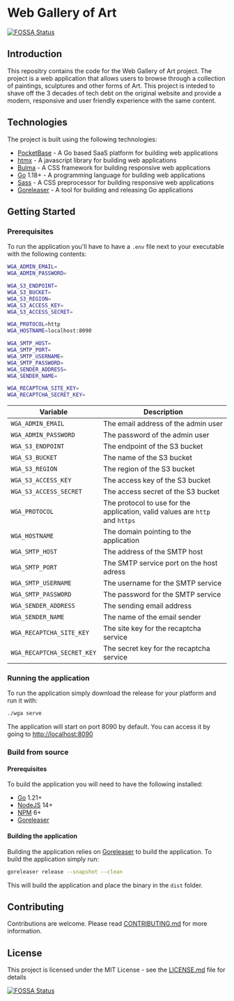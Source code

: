 # Web Gallery of Art
[![FOSSA Status](https://app.fossa.com/api/projects/git%2Bgithub.com%2Fblackfyre%2Fwga.svg?type=shield)](https://app.fossa.com/projects/git%2Bgithub.com%2Fblackfyre%2Fwga?ref=badge_shield)


## Introduction

This repositry contains the code for the Web Gallery of Art project. The project is a web application that allows users to browse through a collection of paintings, sculptures and other forms of Art. This project is inteded to shave off the 3 decades of tech debt on the original website and provide a modern, responsive and user friendly experience with the same content.

## Technologies

The project is built using the following technologies:

- [PocketBase](https://pocketbase.io) - A Go based SaaS platform for building web applications
- [htmx](https://htmx.org) - A javascript library for building web applications
- [Bulma](https://bulma.io) - A CSS framework for building responsive web applications
- [Go](https://go.dev/) 1.18+ - A programming language for building web applications
- [Sass](https://sass-lang.com/) - A CSS preprocessor for building responsive web applications
- [Goreleaser](https://goreleaser.com/) - A tool for building and releasing Go applications

## Getting Started

### Prerequisites

To run the application you'll have to have a `.env` file next to your executable with the following contents:

```bash
WGA_ADMIN_EMAIL=
WGA_ADMIN_PASSWORD=

WGA_S3_ENDPOINT=
WGA_S3_BUCKET=
WGA_S3_REGION=
WGA_S3_ACCESS_KEY=
WGA_S3_ACCESS_SECRET=

WGA_PROTOCOL=http
WGA_HOSTNAME=localhost:8090

WGA_SMTP_HOST=
WGA_SMTP_PORT=
WGA_SMTP_USERNAME=
WGA_SMTP_PASSWORD=
WGA_SENDER_ADDRESS=
WGA_SENDER_NAME=

WGA_RECAPTCHA_SITE_KEY=
WGA_RECAPTCHA_SECRET_KEY=
```

| Variable                   | Description                                                                  |
| -------------------------- | ---------------------------------------------------------------------------- |
| `WGA_ADMIN_EMAIL`          | The email address of the admin user                                          |
| `WGA_ADMIN_PASSWORD`       | The password of the admin user                                               |
| `WGA_S3_ENDPOINT`          | The endpoint of the S3 bucket                                                |
| `WGA_S3_BUCKET`            | The name of the S3 bucket                                                    |
| `WGA_S3_REGION`            | The region of the S3 bucket                                                  |
| `WGA_S3_ACCESS_KEY`        | The access key of the S3 bucket                                              |
| `WGA_S3_ACCESS_SECRET`     | The access secret of the S3 bucket                                           |
| `WGA_PROTOCOL`             | The protocol to use for the application, valid values are `http` and `https` |
| `WGA_HOSTNAME`             | The domain pointing to the application                                       |
| `WGA_SMTP_HOST`            | The address of the SMTP host                                                 |
| `WGA_SMTP_PORT`            | The SMTP service port on the host adress                                     |
| `WGA_SMTP_USERNAME`        | The username for the SMTP service                                            |
| `WGA_SMTP_PASSWORD`        | The password for the SMTP service                                            |
| `WGA_SENDER_ADDRESS`       | The sending email address                                                    |
| `WGA_SENDER_NAME`          | The name of the email sender                                                 |
| `WGA_RECAPTCHA_SITE_KEY`   | The site key for the recaptcha service                                       |
| `WGA_RECAPTCHA_SECRET_KEY` | The secret key for the recaptcha service                                     |

### Running the application

To run the application simply download the release for your platform and run it with:

```bash
./wga serve
```

The application will start on port 8090 by default. You can access it by going to <http://localhost:8090>

### Build from source

#### Prerequisites

To build the application you will need to have the following installed:

- [Go](https://go.dev/) 1.21+
- [NodeJS](https://nodejs.org/en/) 14+
- [NPM](https://www.npmjs.com/) 6+
- [Goreleaser](https://goreleaser.com/)

#### Building the application

Building the application relies on [Goreleaser](https://goreleaser.com/) to build the application. To build the application simply run:

```bash
goreleaser release --snapshot --clean
```

This will build the application and place the binary in the `dist` folder.

## Contributing

Contributions are welcome. Please read [CONTRIBUTING.md](CONTRIBUTING.md) for more information.

## License

This project is licensed under the MIT License - see the [LICENSE.md](LICENSE.md) file for details


[![FOSSA Status](https://app.fossa.com/api/projects/git%2Bgithub.com%2Fblackfyre%2Fwga.svg?type=large)](https://app.fossa.com/projects/git%2Bgithub.com%2Fblackfyre%2Fwga?ref=badge_large)
